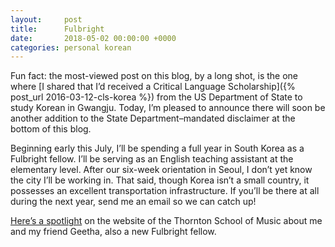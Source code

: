 ```yaml
---
layout:     post
title:      Fulbright
date:       2018-05-02 00:00:00 +0000
categories: personal korean
---
```


Fun fact: the most-viewed post on this blog, by a long shot, is the one where [I shared that I’d received a Critical Language Scholarship]({% post_url 2016-03-12-cls-korea %}) from the US Department of State to study Korean in Gwangju. Today, I’m pleased to announce there will soon be another addition to the State Department&ndash;mandated disclaimer at the bottom of this blog.

Beginning early this July, I’ll be spending a full year in South Korea as a Fulbright fellow. I’ll be serving as an English teaching assistant at the elementary level. After our six-week orientation in Seoul, I don’t yet know the city I’ll be working in. That said, though Korea isn’t a small country, it possesses an excellent transportation infrastructure. If you’ll be there at all during the next year, send me an email so we can catch up!

[Here’s a spotlight](https://music.usc.edu/two-seniors-earn-fulbrights/) on the website of the Thornton School of Music about me and my friend Geetha, also a new Fulbright fellow.
